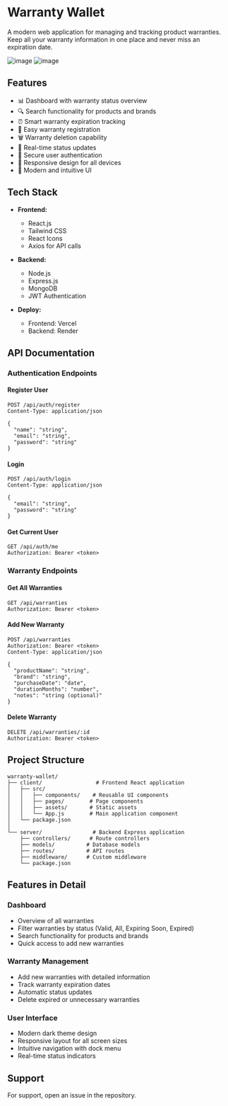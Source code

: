 # Warranty Wallet

A modern web application for managing and tracking product warranties. Keep all your warranty information in one place and never miss an expiration date.

![image](https://github.com/user-attachments/assets/16b4556b-a64b-4a6d-9b8d-b1f9256ee7ea)
![image](https://github.com/user-attachments/assets/e11bdd77-5975-4f6a-9ae9-de1936d46d2c)


## Features

- 📊 Dashboard with warranty status overview
- 🔍 Search functionality for products and brands
- ⏰ Smart warranty expiration tracking
- 📝 Easy warranty registration
- 🗑️ Warranty deletion capability
- 🔄 Real-time status updates
- 🔐 Secure user authentication
- 📱 Responsive design for all devices
- 🎨 Modern and intuitive UI

## Tech Stack

- **Frontend:**
  - React.js
  - Tailwind CSS
  - React Icons
  - Axios for API calls

- **Backend:**
  - Node.js
  - Express.js
  - MongoDB
  - JWT Authentication
 
- **Deploy:**
  - Frontend: Vercel
  - Backend: Render

## API Documentation

### Authentication Endpoints

#### Register User
```http
POST /api/auth/register
Content-Type: application/json

{
  "name": "string",
  "email": "string",
  "password": "string"
}
```

#### Login
```http
POST /api/auth/login
Content-Type: application/json

{
  "email": "string",
  "password": "string"
}
```

#### Get Current User
```http
GET /api/auth/me
Authorization: Bearer <token>
```

### Warranty Endpoints

#### Get All Warranties
```http
GET /api/warranties
Authorization: Bearer <token>
```

#### Add New Warranty
```http
POST /api/warranties
Authorization: Bearer <token>
Content-Type: application/json

{
  "productName": "string",
  "brand": "string",
  "purchaseDate": "date",
  "durationMonths": "number",
  "notes": "string (optional)"
}
```

#### Delete Warranty
```http
DELETE /api/warranties/:id
Authorization: Bearer <token>
```

## Project Structure

```
warranty-wallet/
├── client/                 # Frontend React application
│   ├── src/
│   │   ├── components/    # Reusable UI components
│   │   ├── pages/        # Page components
│   │   ├── assets/       # Static assets
│   │   └── App.js        # Main application component
│   └── package.json
│
└── server/                # Backend Express application
    ├── controllers/      # Route controllers
    ├── models/          # Database models
    ├── routes/          # API routes
    ├── middleware/      # Custom middleware
    └── package.json
```

## Features in Detail

### Dashboard
- Overview of all warranties
- Filter warranties by status (Valid, All, Expiring Soon, Expired)
- Search functionality for products and brands
- Quick access to add new warranties

### Warranty Management
- Add new warranties with detailed information
- Track warranty expiration dates
- Automatic status updates
- Delete expired or unnecessary warranties

### User Interface
- Modern dark theme design
- Responsive layout for all screen sizes
- Intuitive navigation with dock menu
- Real-time status indicators

## Support

For support, open an issue in the repository.
